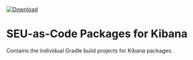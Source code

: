 [ ![Download](https://api.bintray.com/packages/seu-as-code/maven/kibana/images/download.svg) ](https://bintray.com/seu-as-code/maven/kibana/_latestVersion)

# SEU-as-Code Packages for Kibana

Contains the individual Gradle build projects for Kibana packages.
